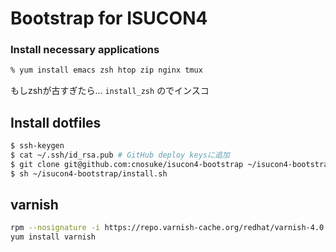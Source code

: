 # Bootstrap for ISUCON4


### Install necessary applications
```bash
% yum install emacs zsh htop zip nginx tmux
```
もしzshが古すぎたら...
`install_zsh` のでインスコ

## Install dotfiles
```bash
$ ssh-keygen
$ cat ~/.ssh/id_rsa.pub # GitHub deploy keysに追加
$ git clone git@github.com:cnosuke/isucon4-bootstrap ~/isucon4-bootstrap
$ sh ~/isucon4-bootstrap/install.sh
```

## varnish
```bash
rpm --nosignature -i https://repo.varnish-cache.org/redhat/varnish-4.0.el6.rpm
yum install varnish
```

